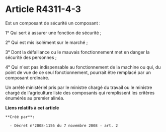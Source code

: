# Article R4311-4-3

Est un composant de sécurité un composant : 

1° Qui sert à assurer une fonction de sécurité ; 

2° Qui est mis isolément sur le marché ; 

3° Dont la défaillance ou le mauvais fonctionnement met en danger la sécurité des personnes ; 

4° Qui n'est pas indispensable au fonctionnement de la machine ou qui, du point de vue de ce seul fonctionnement, pourrait
être remplacé par un composant ordinaire. 

Un arrêté ministériel pris par le ministre chargé du travail ou le ministre chargé de l'agriculture liste des composants qui
remplissent les critères énumérés au premier alinéa.

**Liens relatifs à cet article**

	**Créé par**:

	  - Décret n°2008-1156 du 7 novembre 2008 - art. 2
